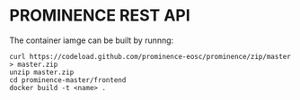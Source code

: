 # PROMINENCE REST API
The container iamge can be built by runnng:
```
curl https://codeload.github.com/prominence-eosc/prominence/zip/master > master.zip
unzip master.zip
cd prominence-master/frontend
docker build -t <name> .
```

